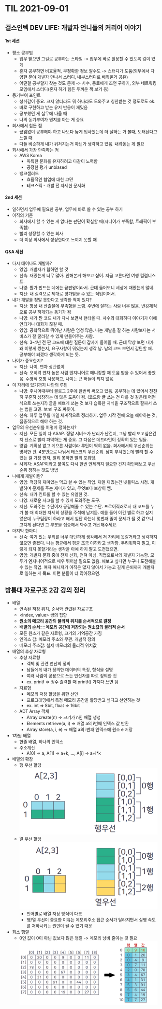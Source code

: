 # TIL 2021-09-01

## 걸스인텍 DEV LIFE: 개발자 언니들의 커리어 이야기

#### 1st 세션

- 평소 공부법
  - 업무 받으면 그걸로 공부하는 스타일 -> 업무에 바로 활용할 수 있도록 깊이 있게
  - 혼자 공부하면 비효율적, 부정확한 정보 알수도 -> 스터디가 도움(외부에서 다양한 분야 개발자 만나서 스터디, 내부스터디로 배워온거 공유)
  - 어떤걸 공부할지 찾는 것도 문제 -> 사수, 동료에게 조언 구하기, 외부 네트워킹 모임에서 스터디(혼자 하기 힘든 두꺼운 책 보기 등)
- 동기부여 포인트
  - 성취감이 중요. 크지 않더라도 뭐 하나라도 도와주고 칭찬받는 것 정도로도 ok.
  - 바로 구현하고 받는 유저 반응이 재밌음
  - 공부했던 게 실무에 나올 때
  - 나의 동기부여가 뭔지를 아는 게 중요
- 회사에서 힘든 점
  - 끊임없이 공부해야 하고 나보다 늦게 입사했는데 더 잘하는 거 볼때, 도태된다고 느낄 때
  - 다들 비슷하게 내가 뒤처지는거 아닌가 생각하고 있음. 내려놓는 게 필요
- 회사에서 가장 만족하는 점
  - AWS Korea
    - 독특한 문화를 유지하려고 다같이 노력함
    - 공정한 평가 unbiased
  - 뱅크샐러드
    - 효율적인 협업에 대한 고민
    - 테크스펙 - 개발 전 자세한 문서화

#### 2nd 세션

- 일하면서 업무에 필요한 공부, 업무에 바로 쓸 수 있는 공부 하기
- 이직의 기준
  - 회사에서 할 수 있는 게 없다는 판단이 확실할 때(시니어가 부족함, 트래픽이 부족함)
  - 빨리 성장할 수 있는 회사
  - 더 이상 회사에서 성장한다고 느끼지 못할 때

#### Q&A 세션

- 다시 태어나도 개발자?
  - 영임: 개발자가 힙하면 할 것
  - 선숙: 재밌는게 너무 많아. 안해본거 해보고 싶어. 지금 고른다면 여행 컬럼니스트.
  - 나영: 뭔가 만드는 데에는 끝판왕이라서. 근데 들어보니 세상에 재밌는게 많네.
  - 지선: 내 실력으로 제대로 평가받을 수 있는 직업이어서.
- 내가 개발을 정말 못한다고 생각한 적이 있다?
  - 지선: 항상 내 산출물에 부족함을 느낌. 주변에 잘하는 사람 너무 많음. 반강제적으로 공부 하게되는 동기가 됨
  - 나영: 내가 짠 코드 내가 다시 보면서 현타올 때. 사수와 대화하다 이야기가 이해 안되거나 대화가 끊길 때.
  - 영임: 공학적으로 뛰어난 사람은 엄청 많음. 나는 개발을 잘 하는 사람보다는 서비스가 잘 굴러갈 수 있게 만들어주는 사람.
  - 선숙: 3-4년 전 짠 코드에 대한 질문이 갑자기 들어올 때. 근데 막상 보면 내가 왜 이렇게 짰는지, 요구사항이 뭐였는지 생각 남. 남의 코드 보면서 감탄할 때. 공부해야 되겠다 생각하게 되는 듯.
- 나이가 중요한지?
  - 지선: 나이, 연차 상관없이
  - 선숙: 오히려 연차 높은 사람 엔지니어로 매니징할 때 도움 받을 수 있어서 좋았음. 수평적 호칭 사용하고, 나이는 큰 허들이 되지 않음.
- 이 자리에 있기까지 나만의 루틴
  - 나영: 주니어때부터 블로그 2주에 한번씩 써오고 있음. 공부하는 데 있어서 천천히 꾸준히 성장하는 데 많은 도움이 됨. (코드랑 글 쓰는 건 다를 것 같은데 어떤 식으로 쓰는지?) 글을 예쁘게 쓰는 것 보다 습득한 지식을 구조적으로 잘짜서 쓰는 법을 고민. html 구조 짜듯이.
  - 선숙: 하루 업무를 매일 체계적으로 정리하기. 업무 시작 전에 오늘 해야하는 것, 집중적으로 해야 하는 것.
- 업무의 우선순위를 어떻게 정하는지?
  - 지선: 모든 일이 다 ASAP. 정말 서비스가 난리가 난건지, 그냥 빨리 보고싶은건지 센스로 빨리 파악하는 게 중요. 그 다음은 데드라인이 정확히 있는 일들.
  - 영임: 계획성 없고 게으른 사람이라 루틴이 딱히 없음. 회사에서의 우선순위는 명확한 편. 4분면으로 나눠서 태스크의 우선순위. 남이 부탁했는데 빨리 할 수 있는 걸 가장 먼저, 빨리 못하면 빨리 포워딩.
  - 사회자: ASAP이라고 붙여도 다시 한번 언제까지 필요한 건지 확인해보고 우선순위 정하는 것도 방법
- 나에게 개발이란?
  - 영임: 적당히 재미있는 먹고 살 수 있는 직업. 재일 재밌는건 넷플릭스 시청. 개발하며 문제를 푸는 재미가 있고, 무엇보다 보상이 쎔.
  - 선숙: 내가 컨트롤 할 수 있는 유일한 것.
  - 나영: 새로운 사고를 할 수 있게 도와주는 도구.
  - 지선: 도와주는 수단이자 공감해줄 수 있는 수단. 프로이직러로서 내 코드를 누가 볼 때 최대한 자세히 상황을 주석에 남겨둠. 예를 들어 이건 별로 하고 싶지 않은데 누구팀장이 하라고 해서 일단 하는데 몇번째 줄이 문제가 될 것 같으니 고치게 된다면 그 부분을 집중해서 봐주고 개선해주세요.
- 마지막 한마디
  - 선숙: 여기 있는 우리를 너무 대단하게 생각해서 저 자리에 못갈거라고 생각하지 않으면 좋겠다. 나는 평균에서 평균 조금 이하라고 생각함. 두려워하지 말고, 이렇게 되지 못할거라는 생각을 아예 하지 말고 도전했으면.
  - 영임: 개발자 문화 중에 천재 신화, 전혀 아님. 직업으로서의 개발자 가능함. 모두가 엔지니어적으로 매우 뛰어날 필요도 없음. 해보고 싶다면 누구나 도전해볼 수 있는 직업. 여자 매니저가 아직은 많지 않아서 가능고 길게 은퇴까지 개발자로 일하는 게 목표. 이런 분들이 더 많아졌으면.

## 방통대 자료구조 2강 강의 정리

- 배열
  - 연속된 저장 위치, 순서와 관련된 자료구조
  - <index, value> 쌍의 집합
  - **원소의 메모리 공간의 물리적 위치를 순서적으로 결정**
  - **배열의 순서==메모리 공간에 저장되는 원소값의 물리적 순서**
  - 모든 원소가 같은 자료형, 크기의 기억공간 가짐
  - 인덱스 값: 메모리 주소와 무관. 개념적 정의
  - 메모리 주소값: 실제 메모리의 물리적 위치값
- 배열의 추상 자료형
  - 추상 자료형
    - 객체 및 관련 연산의 정의
    - 남들에게 내가 정의한 데이터의 특징, 형식을 설명
    - 여러 사람이 공용으로 쓰는 연산자를 따로 정의한 것
    - ex. printf => 정수 출력할 때 printf() 가져다 쓰면 됨
  - 자료형
    - 메모리 저장 할당을 위한 선언
    - 프로그래밍에서 특정 메모리 공간을 할당받고 싶다고 선언하는 것
    - ex. int => 8bit, float => 16bit
  - ADT Array 객체
    - Array create(n) => 크기가 n인 배열 생성
    - Elements retrieve(a, i) => 배열 a의 i번째 인덱스 값 반환
    - Array store(a, i, e) => 배열 a의 i번째 인덱스에 원소 e 저장
- 1차원 배열
  - 한줄 배열, 하나의 인덱스
  - 주소계산
    - A[0] => a, A[1] => a+k, ..., A[i] => a+i\*k
- 배열의 확장
  - 행 우선 할당  
    ![row-major](../images/2021-09/row-major.png)
  - 열 우선 할당  
    ![column-major](../images/2021-09/column-major.png)
    - 언어별로 배열 저장 방식이 다름
    - 행/열 우선이 중요한 이유는 메모리주소 접근 순서가 달라지면서 실행 속도를 저하시키는 원인이 될 수 있기 때문
- 희소 행렬
  - 0인 값이 0이 아닌 값보다 많은 행렬 -> 메모리 낭비 줄이는 것 필요
    ![sparse matrix](../images/2021-09/sparse-matrix.png)
